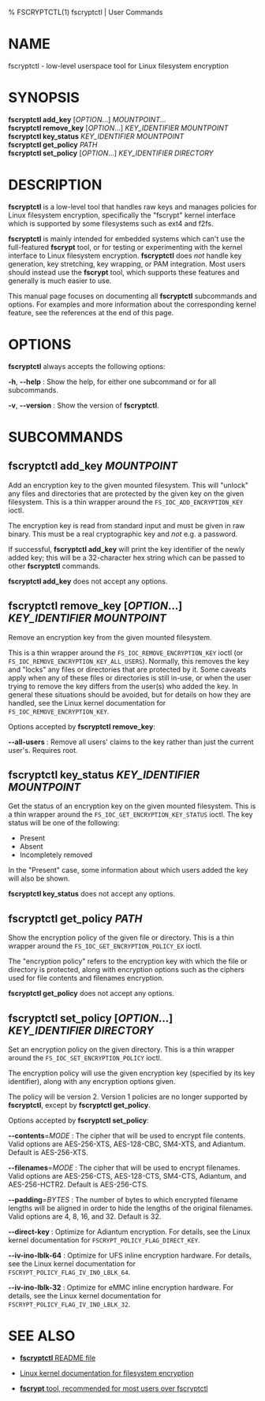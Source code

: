 % FSCRYPTCTL(1) fscryptctl | User Commands

# NAME

fscryptctl - low-level userspace tool for Linux filesystem encryption

# SYNOPSIS
**fscryptctl add_key** [*OPTION*...] *MOUNTPOINT*... \
**fscryptctl remove_key** [*OPTION*...] *KEY_IDENTIFIER* *MOUNTPOINT* \
**fscryptctl key_status** *KEY_IDENTIFIER* *MOUNTPOINT* \
**fscryptctl get_policy** *PATH* \
**fscryptctl set_policy** [*OPTION*...] *KEY_IDENTIFIER* *DIRECTORY*

# DESCRIPTION

**fscryptctl** is a low-level tool that handles raw keys and manages policies
for Linux filesystem encryption, specifically the "fscrypt" kernel interface
which is supported by some filesystems such as ext4 and f2fs.

**fscryptctl** is mainly intended for embedded systems which can't use the
full-featured **fscrypt** tool, or for testing or experimenting with the kernel
interface to Linux filesystem encryption.  **fscryptctl** does *not* handle key
generation, key stretching, key wrapping, or PAM integration.  Most users should
instead use the **fscrypt** tool, which supports these features and generally is
much easier to use.

This manual page focuses on documenting all **fscryptctl** subcommands and
options.  For examples and more information about the corresponding kernel
feature, see the references at the end of this page.

# OPTIONS

**fscryptctl** always accepts the following options:

**\-h**, **\-\-help**
:   Show the help, for either one subcommand or for all subcommands.

**\-v**, **\-\-version**
:   Show the version of **fscryptctl**.

# SUBCOMMANDS

## **fscryptctl add_key** *MOUNTPOINT*

Add an encryption key to the given mounted filesystem.  This will "unlock" any
files and directories that are protected by the given key on the given
filesystem.  This is a thin wrapper around the `FS_IOC_ADD_ENCRYPTION_KEY`
ioctl.

The encryption key is read from standard input and must be given in raw binary.
This must be a real cryptographic key and *not* e.g. a password.

If successful, **fscryptctl add_key** will print the key identifier of the newly
added key; this will be a 32-character hex string which can be passed to other
**fscryptctl** commands.

**fscryptctl add_key** does not accept any options.

## **fscryptctl remove_key** [*OPTION*...] *KEY_IDENTIFIER* *MOUNTPOINT*

Remove an encryption key from the given mounted filesystem.

This is a thin wrapper around the `FS_IOC_REMOVE_ENCRYPTION_KEY` ioctl (or
`FS_IOC_REMOVE_ENCRYPTION_KEY_ALL_USERS`).  Normally, this removes the key and
"locks" any files or directories that are protected by it.  Some caveats apply
when any of these files or directories is still in-use, or when the user trying
to remove the key differs from the user(s) who added the key.  In general these
situations should be avoided, but for details on how they are handled, see the
Linux kernel documentation for `FS_IOC_REMOVE_ENCRYPTION_KEY`.

Options accepted by **fscryptctl remove_key**:

**\-\-all-users**
:   Remove all users' claims to the key rather than just the current user's.
    Requires root.

## **fscryptctl key_status** *KEY_IDENTIFIER* *MOUNTPOINT*

Get the status of an encryption key on the given mounted filesystem.  This is a
thin wrapper around the `FS_IOC_GET_ENCRYPTION_KEY_STATUS` ioctl.  The key
status will be one of the following:

* Present
* Absent
* Incompletely removed

In the "Present" case, some information about which users added the key will
also be shown.

**fscryptctl key_status** does not accept any options.

## **fscryptctl get_policy** *PATH*

Show the encryption policy of the given file or directory.  This is a thin
wrapper around the `FS_IOC_GET_ENCRYPTION_POLICY_EX` ioctl.

The "encryption policy" refers to the encryption key with which the file or
directory is protected, along with encryption options such as the ciphers used
for file contents and filenames encryption.

**fscryptctl get_policy** does not accept any options.

## **fscryptctl set_policy** [*OPTION*...] *KEY_IDENTIFIER* *DIRECTORY*

Set an encryption policy on the given directory.  This is a thin wrapper around
the `FS_IOC_SET_ENCRYPTION_POLICY` ioctl.

The encryption policy will use the given encryption key (specified by its key
identifier), along with any encryption options given.

The policy will be version 2.  Version 1 policies are no longer supported by
**fscryptctl**, except by **fscryptctl get_policy**.

Options accepted by **fscryptctl set_policy**:

**\-\-contents**=*MODE*
:   The cipher that will be used to encrypt file contents.  Valid options are
    AES-256-XTS, AES-128-CBC, SM4-XTS, and Adiantum.  Default is AES-256-XTS.

**\-\-filenames**=*MODE*
:   The cipher that will be used to encrypt filenames.  Valid options are
    AES-256-CTS, AES-128-CTS, SM4-CTS, Adiantum, and AES-256-HCTR2.  Default
    is AES-256-CTS.

**\-\-padding**=*BYTES*
:   The number of bytes to which encrypted filename lengths will be aligned
    in order to hide the lengths of the original filenames.  Valid options are
    4, 8, 16, and 32.  Default is 32.

**\-\-direct\-key**
:   Optimize for Adiantum encryption.  For details, see the Linux kernel
    documentation for `FSCRYPT_POLICY_FLAG_DIRECT_KEY`.

**\-\-iv\-ino\-lblk\-64**
:   Optimize for UFS inline encryption hardware.  For details, see the Linux
    kernel documentation for `FSCRYPT_POLICY_FLAG_IV_INO_LBLK_64`.

**\-\-iv\-ino\-lblk\-32**
:   Optimize for eMMC inline encryption hardware.  For details, see the Linux
    kernel documentation for `FSCRYPT_POLICY_FLAG_IV_INO_LBLK_32`.

# SEE ALSO

* [**fscryptctl** README
  file](https://github.com/google/fscryptctl/blob/master/README.md)

* [Linux kernel documentation for filesystem
  encryption](https://www.kernel.org/doc/html/latest/filesystems/fscrypt.html)

* [**fscrypt** tool, recommended for most users over
  fscryptctl](https://github.com/google/fscrypt)
